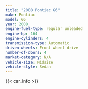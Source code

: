 ```yaml
---
title: "2008 Pontiac G6"
make: Pontiac
model: G6
year: 2008
engine-fuel-type: regular unleaded
engine-hp: 164
engine-cylinders: 4
transmission-type: Automatic
driven-wheels: Front wheel drive
number-of-doors: 4
market-category: N/A
vehicle-size: Midsize
vehicle-style: Sedan
---
```


{{< car_info >}}
